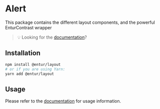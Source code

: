 # Alert

This package contains the different layout components, and the powerful EnturContrast wrapper

> 💡 Looking for the [documentation](https://entur-design-system.firebaseapp.com/komponenter/layout)?

## Installation

```sh
npm install @entur/layout
# or if you are using Yarn:
yarn add @entur/layout
```

## Usage

Please refer to the [documentation](https://entur-design-system.firebaseapp.com/komponenter/layout) for usage information.
